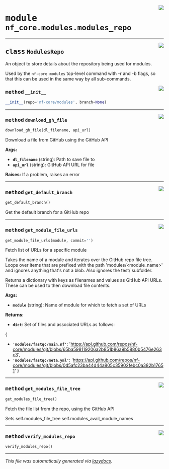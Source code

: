 <!-- markdownlint-disable -->

<a href="../../../../../../tools/nf_core/modules/modules_repo.py#L0"><img align="right" style="float:right;" src="https://img.shields.io/badge/-source-cccccc?style=flat-square"></a>

# <kbd>module</kbd> `nf_core.modules.modules_repo`

---

<a href="../../../../../../tools/nf_core/modules/modules_repo.py#L9"><img align="right" style="float:right;" src="https://img.shields.io/badge/-source-cccccc?style=flat-square"></a>

## <kbd>class</kbd> `ModulesRepo`

An object to store details about the repository being used for modules.

Used by the `nf-core modules` top-level command with -r and -b flags, so that this can be used in the same way by all sub-commands.

<a href="../../../../../../tools/nf_core/modules/modules_repo.py#L17"><img align="right" style="float:right;" src="https://img.shields.io/badge/-source-cccccc?style=flat-square"></a>

### <kbd>method</kbd> `__init__`

```python
__init__(repo='nf-core/modules', branch=None)
```

---

<a href="../../../../../../tools/nf_core/modules/modules_repo.py#L141"><img align="right" style="float:right;" src="https://img.shields.io/badge/-source-cccccc?style=flat-square"></a>

### <kbd>method</kbd> `download_gh_file`

```python
download_gh_file(dl_filename, api_url)
```

Download a file from GitHub using the GitHub API

**Args:**

- <b>`dl_filename`</b> (string): Path to save file to
- <b>`api_url`</b> (string): GitHub API URL for file

**Raises:**
If a problem, raises an error

---

<a href="../../../../../../tools/nf_core/modules/modules_repo.py#L41"><img align="right" style="float:right;" src="https://img.shields.io/badge/-source-cccccc?style=flat-square"></a>

### <kbd>method</kbd> `get_default_branch`

```python
get_default_branch()
```

Get the default branch for a GitHub repo

---

<a href="../../../../../../tools/nf_core/modules/modules_repo.py#L106"><img align="right" style="float:right;" src="https://img.shields.io/badge/-source-cccccc?style=flat-square"></a>

### <kbd>method</kbd> `get_module_file_urls`

```python
get_module_file_urls(module, commit='')
```

Fetch list of URLs for a specific module

Takes the name of a module and iterates over the GitHub repo file tree. Loops over items that are prefixed with the path 'modules/<module_name>' and ignores anything that's not a blob. Also ignores the test/ subfolder.

Returns a dictionary with keys as filenames and values as GitHub API URLs. These can be used to then download file contents.

**Args:**

- <b>`module`</b> (string): Name of module for which to fetch a set of URLs

**Returns:**

- <b>`dict`</b>: Set of files and associated URLs as follows:

{

- <b>`'modules/fastqc/main.nf'`</b>: 'https://api.github.com/repos/nf-core/modules/git/blobs/65ba598119206a2b851b86a9b5880b5476e263c3',
- <b>`'modules/fastqc/meta.yml'`</b>: 'https://api.github.com/repos/nf-core/modules/git/blobs/0d5afc23ba44d44a805c35902febc0a382b17651' }

---

<a href="../../../../../../tools/nf_core/modules/modules_repo.py#L79"><img align="right" style="float:right;" src="https://img.shields.io/badge/-source-cccccc?style=flat-square"></a>

### <kbd>method</kbd> `get_modules_file_tree`

```python
get_modules_file_tree()
```

Fetch the file list from the repo, using the GitHub API

Sets self.modules_file_tree self.modules_avail_module_names

---

<a href="../../../../../../tools/nf_core/modules/modules_repo.py#L51"><img align="right" style="float:right;" src="https://img.shields.io/badge/-source-cccccc?style=flat-square"></a>

### <kbd>method</kbd> `verify_modules_repo`

```python
verify_modules_repo()
```

---

_This file was automatically generated via [lazydocs](https://github.com/ml-tooling/lazydocs)._

